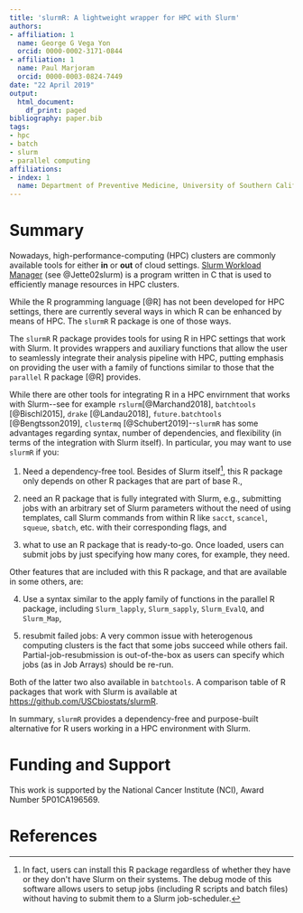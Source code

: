 ```yaml
---
title: 'slurmR: A lightweight wrapper for HPC with Slurm'
authors:
- affiliation: 1
  name: George G Vega Yon
  orcid: 0000-0002-3171-0844
- affiliation: 1
  name: Paul Marjoram
  orcid: 0000-0003-0824-7449
date: "22 April 2019"
output:
  html_document:
    df_print: paged
bibliography: paper.bib
tags:
- hpc
- batch
- slurm
- parallel computing
affiliations:
- index: 1
  name: Department of Preventive Medicine, University of Southern California
---
```


# Summary

Nowadays, high-performance-computing (HPC) clusters are commonly available tools for either **in** or **out** of cloud settings. [Slurm Workload Manager](https://slurm.schedmd.com/) (see @Jette02slurm) is a program written in C that is used to efficiently manage resources in HPC clusters.

While the R programming language [@R] has not been developed for HPC settings, there are currently several ways in which R can be enhanced by means of HPC. The `slurmR` R package is one of those ways.

The `slurmR` R package provides tools for using R in HPC settings that work with Slurm. It provides wrappers and auxiliary functions that allow the user to seamlessly integrate their analysis pipeline with HPC, putting emphasis on providing the user with a family of functions similar to those that the `parallel` R package [@R] provides.

While there are other tools for integrating R in a HPC envirnment that works with Slurm--see for example `rslurm`[@Marchand2018], `batchtools` [@Bischl2015], `drake` [@Landau2018], `future.batchtools` [@Bengtsson2019], `clustermq` [@Schubert2019]--`slurmR` has some advantages regarding syntax, number of dependencies, and flexibility (in terms of the integration with Slurm itself). In particular, you may want to use `slurmR` if you:

1. Need a dependency-free tool. Besides of Slurm itself[^actually], this R package only depends on other R packages that are part of base R.,

[^actually]: In fact, users can install this R package regardless of whether they have or they don't have Slurm on their systems. The debug mode of this software allows users to setup jobs (including R scripts and batch files) without having to submit them to a Slurm job-scheduler.

2. need an R package that is fully integrated with Slurm, e.g., submitting jobs with an arbitrary set of Slurm parameters without the need of using templates, call Slurm commands from within R like `sacct`, `scancel`, `squeue`, `sbatch`, etc. with their corresponding flags, and

3. what to use an R package that is ready-to-go. Once loaded, users can submit jobs by just specifying how many cores, for example, they need.

Other features that are included with this R package, and that are available in some others, are:

4. Use a syntax similar to the apply family of functions in the parallel R package, including `Slurm_lapply`, `Slurm_sapply`, `Slurm_EvalQ`, and `Slurm_Map`, 

5. resubmit failed jobs: A very common issue with heterogenous computing clusters is the fact that some jobs succeed while others fail. Partial-job-resubmission is out-of-the-box as users can specify which jobs (as in Job Arrays) should be re-run.

Both of the latter two also available in `batchtools`. A comparison table of R packages that work with Slurm is available at https://github.com/USCbiostats/slurmR.

In summary, `slurmR` provides a dependency-free and purpose-built alternative for R users working in a HPC environment with Slurm.

# Funding and Support

This work is supported by the National Cancer Institute (NCI), Award Number 5P01CA196569.

# References
